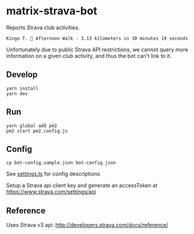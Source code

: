 # matrix-strava-bot

Reports Strava club activities.

```
Kingo T. 🚶 Afternoon Walk - 3.13 kilometers in 30 minutes 19 seconds
```

Unfortunately due to public Strava API restrictions, we cannot query more information on a given club activity, and thus the bot can't link to it.

## Develop

```
yarn install
yarn dev
```

## Run

```
yarn global add pm2
pm2 start pm2.config.js
```

## Config

```
cp bot-config.sample.json bot-config.json
```

See [settings.ts](./src/settings.ts) for config descriptions

Setup a Strava api client key and generate an accessToken at https://www.strava.com/settings/api

## Reference

Uses Strava v3 api: http://developers.strava.com/docs/reference/
